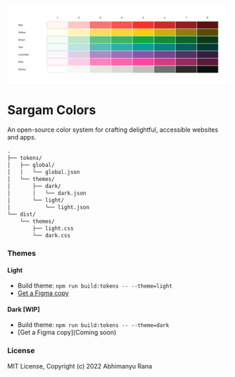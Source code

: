 ![](Help/cover.png)

# Sargam Colors
An open-source color system for crafting delightful, accessible websites and apps.

```
.
├── tokens/
│   ├── global/
│   │   └── global.json
│   └── themes/
│       ├── dark/
│       │   └── dark.json
│       └── light/
│           └── light.json
└── dist/
    └── themes/
        ├── light.css
        └── dark.css
```

### Themes

#### Light
- Build theme: `npm run build:tokens -- --theme=light`
- [Get a Figma copy](https://www.figma.com/community/file/1161992682973418812)

#### Dark [WIP]
- Build theme: `npm run build:tokens -- --theme=dark`
- [Get a Figma copy](Coming soon)

### License
MIT License, Copyright (c) 2022 Abhimanyu Rana
